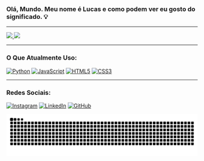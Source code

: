 ### Olá, Mundo. Meu nome é Lucas e como podem ver eu gosto do significado. 💡
***
<div>
  <!-- My GitHub Status -->
  <a href="https://github.com/luxlucas">
    <picture>
      <source
        srcset="https://github-readme-stats.vercel.app/api?username=luxlucas&show_icons=true&include_all_commits=true&theme=github_dark&hide_border=true"
        media="(prefers-color-scheme: dark)"
      />
      <source
        srcset="https://github-readme-stats.vercel.app/api?username=luxlucas&show_icons=true&include_all_commits=true&theme=default&hide_border=true"
        media="(prefers-color-scheme: light), (prefers-color-scheme: no-preference)"
      />
      <img height="185em" src="https://github-readme-stats.vercel.app/api?username=luxlucas&show_icons=true&hide_border=true"/>
    </picture>
  </a>
  <!-- My Top Languages -->
  <a href="https://github.com/luxlucas">
    <picture>
      <source
        srcset="https://github-readme-stats.vercel.app/api/top-langs/?username=luxlucas&layout=compact&theme=github_dark&hide_border=true#gh-dark-mode-only"
        media="(prefers-color-scheme: dark)"
      />
      <source
        srcset="https://github-readme-stats.vercel.app/api/top-langs/?username=luxlucas&layout=compact&hide_border=true#gh-light-mode-only"
        media="(prefers-color-scheme: light), (prefers-color-scheme: no-preference)"
      />
      <img height="185em" src="https://github-readme-stats.vercel.app/api/top-langs/?username=luxlucas&layout=compact&hide_border=true" />
    </picture>
  </a>
</div>

***

### O Que Atualmente Uso:
[![Python](https://img.shields.io/badge/Python-3776AB?style=for-the-badge&logo=python&logoColor=white)](# 'Python')
[![JavaScript](https://img.shields.io/badge/JavaScript-F7DF1E?style=for-the-badge&logo=javascript&logoColor=black)](# 'JavaScript')
[![HTML5](https://img.shields.io/badge/HTML5-E34F26?style=for-the-badge&logo=html5&logoColor=white)](# 'HTML5')
[![CSS3](https://img.shields.io/badge/CSS3-5C2D91?style=for-the-badge&logo=css3&logoColor=white)](# 'CSS3')  
*************************

### Redes Sociais:
[![Instagram](https://img.shields.io/badge/Instagram-E4405F?style=for-the-badge&logo=instagram&logoColor=white)](https://www.instagram.com/_lux_lucas/ 'Instagram')
[![LinkedIn](https://img.shields.io/badge/LinkedIn-0077B5?style=for-the-badge&logo=linkedin&logoColor=white)](https://www.linkedin.com/in/lucas-fl%C3%B4res-360a142a9/ 'LinkedIn')
[![GitHub](https://img.shields.io/badge/GitHub-100000?style=for-the-badge&logo=github&logoColor=white)](https://github.com/LuxLucas 'GitHub')

<picture>
  <source media="(prefers-color-scheme: dark)" srcset="https://github.com/LuxLucas/LuxLucas/blob/output/github-contribution-grid-snake-dark.svg" />
  <source media="(prefers-color-scheme: light)" srcset="https://github.com/LuxLucas/LuxLucas/blob/output/github-contribution-grid-snake.svg" />
  <img alt="github-snake" src="https://github.com/LuxLucas/LuxLucas/blob/output/github-contribution-grid-snake.svg" />
</picture>
